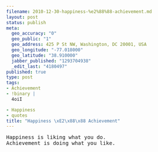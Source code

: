 ```yaml
--- 
filename: 2010-12-30-happiness-%e2%88%88-achievement.md
layout: post
status: publish
meta: 
  geo_accuracy: "0"
  geo_public: "1"
  geo_address: 425 P St NW, Washington, DC 20001, USA
  geo_longitude: "-77.018000"
  geo_latitude: "38.910000"
  jabber_published: "1293704938"
  _edit_last: "4180497"
published: true
type: post
tags: 
- Achievement
- !binary |
  4oiI

- Happiness
- quotes
title: "Happiness \xE2\x88\x88 Achievement"
---
```

<pre>Happiness is liking what you do. 
Achievement is doing what you like.</pre>

